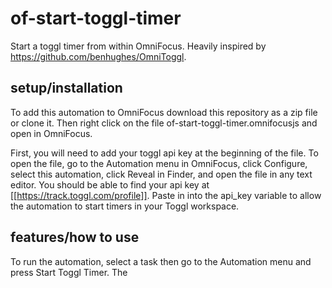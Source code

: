 # of-start-toggl-timer
Start a toggl timer from within OmniFocus. Heavily inspired by https://github.com/benhughes/OmniToggl.

## setup/installation
To add this automation to OmniFocus download this repository as a zip file or clone it. Then right click on the file of-start-toggl-timer.omnifocusjs and open in OmniFocus.

First, you will need to add your toggl api key at the beginning of the file. To open the file, go to the Automation menu in OmniFocus, click Configure, select this automation, click Reveal in Finder, and open the file in any text editor. You should be able to find your api key at [[https://track.toggl.com/profile]]. Paste in into the api_key variable to allow the automation to start timers in your Toggl workspace.

## features/how to use
To run the automation, select a task then go to the Automation menu and press Start Toggl Timer. The 
